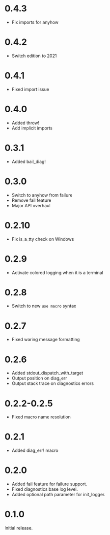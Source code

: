 0.4.3
=====

* Fix imports for anyhow

0.4.2
=====

* Switch edition to 2021

0.4.1
=====

* Fixed import issue

0.4.0
=====

* Added throw!
* Add implicit imports

0.3.1
=====

* Added bail_diag!

0.3.0
=====

* Switch to anyhow from failure
* Remove fail feature
* Major API overhaul

0.2.10
======

* Fix is_a_tty check on Windows

0.2.9
=====

* Activate colored logging when it is a terminal

0.2.8
=====

* Switch to new `use macro` syntax

0.2.7
=====

* Fixed waring message formatting

0.2.6
=====

* Added stdout_dispatch_with_target
* Output position on diag_err
* Output stack trace on diagnostics errors

0.2.2-0.2.5
===========

* Fixed macro name resolution

0.2.1
=====

* Added diag_err! macro

0.2.0
=====

* Added fail feature for failure support.
* Fixed diagnostics base log level.
* Added optional path parameter for init_logger.

0.1.0
=====

Initial release.